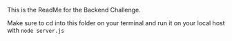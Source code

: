 This is the ReadMe for the Backend Challenge. 

Make sure to cd into this folder on your terminal and run it on your local host with `node server.js`